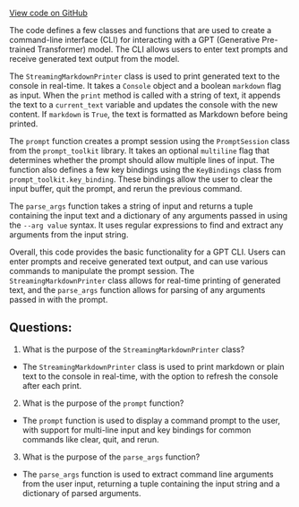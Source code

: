 [View code on GitHub](https://github.com/kharvd/gpt-cli/blob/master/gptcli/term_utils.py)

The code defines a few classes and functions that are used to create a command-line interface (CLI) for interacting with a GPT (Generative Pre-trained Transformer) model. The CLI allows users to enter text prompts and receive generated text output from the model. 

The `StreamingMarkdownPrinter` class is used to print generated text to the console in real-time. It takes a `Console` object and a boolean `markdown` flag as input. When the `print` method is called with a string of text, it appends the text to a `current_text` variable and updates the console with the new content. If `markdown` is `True`, the text is formatted as Markdown before being printed. 

The `prompt` function creates a prompt session using the `PromptSession` class from the `prompt_toolkit` library. It takes an optional `multiline` flag that determines whether the prompt should allow multiple lines of input. The function also defines a few key bindings using the `KeyBindings` class from `prompt_toolkit.key_binding`. These bindings allow the user to clear the input buffer, quit the prompt, and rerun the previous command. 

The `parse_args` function takes a string of input and returns a tuple containing the input text and a dictionary of any arguments passed in using the `--arg value` syntax. It uses regular expressions to find and extract any arguments from the input string. 

Overall, this code provides the basic functionality for a GPT CLI. Users can enter prompts and receive generated text output, and can use various commands to manipulate the prompt session. The `StreamingMarkdownPrinter` class allows for real-time printing of generated text, and the `parse_args` function allows for parsing of any arguments passed in with the prompt.
## Questions: 
 1. What is the purpose of the `StreamingMarkdownPrinter` class?
- The `StreamingMarkdownPrinter` class is used to print markdown or plain text to the console in real-time, with the option to refresh the console after each print.

2. What is the purpose of the `prompt` function?
- The `prompt` function is used to display a command prompt to the user, with support for multi-line input and key bindings for common commands like clear, quit, and rerun.

3. What is the purpose of the `parse_args` function?
- The `parse_args` function is used to extract command line arguments from the user input, returning a tuple containing the input string and a dictionary of parsed arguments.